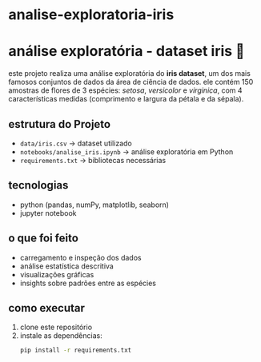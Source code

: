 # analise-exploratoria-iris

# análise exploratória - dataset iris 🌸

este projeto realiza uma análise exploratória do **iris dataset**, um dos mais famosos conjuntos de dados da área de ciência de dados. ele contém 150 amostras de flores de 3 espécies: *setosa*, *versicolor* e *virginica*, com 4 características medidas (comprimento e largura da pétala e da sépala).

## estrutura do Projeto
- `data/iris.csv` → dataset utilizado
- `notebooks/analise_iris.ipynb` → análise exploratória em Python
- `requirements.txt` → bibliotecas necessárias

## tecnologias
- python (pandas, numPy, matplotlib, seaborn)
- jupyter notebook

## o que foi feito
- carregamento e inspeção dos dados
- análise estatística descritiva
- visualizações gráficas
- insights sobre padrões entre as espécies

## como executar
1. clone este repositório
2. instale as dependências:
   ```bash
   pip install -r requirements.txt
